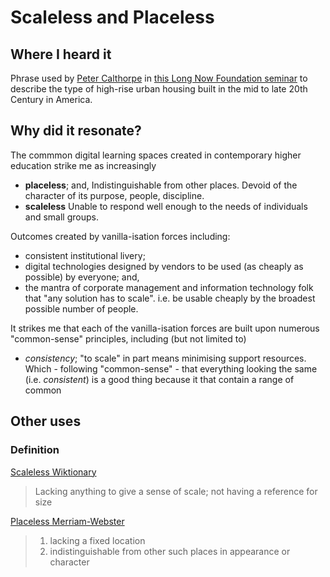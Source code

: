 # Scaleless and Placeless

## Where I heard it

Phrase used by [Peter Calthorpe](https://en.wikipedia.org/wiki/Peter_Calthorpe) in [this Long Now Foundation seminar](https://longnow.org/seminars/02020/jul/14/urban-planet-ecology-community-and-growth-through-next-century/) to describe the type of high-rise urban housing built in the mid to late 20th Century in America.

## Why did it resonate?

The commmon digital learning spaces created in contemporary higher education strike me as increasingly
- **placeless**; and,
    Indistinguishable from other places. Devoid of the character of its purpose, people, discipline. 
- **scaleless**
    Unable to respond well enough to the needs of individuals and small groups.
    
Outcomes created by vanilla-isation forces including:

- consistent institutional livery;
- digital technologies designed by vendors to be used (as cheaply as possible) by everyone; and,
- the mantra of corporate management and information technology folk that "any solution has to scale". i.e. be usable cheaply by the broadest possible number of people. 

It strikes me that each of the vanilla-isation forces are built upon numerous "common-sense" principles, including (but not limited to)
- *consistency*;
    "to scale" in part means minimising support resources. Which - following "common-sense" - that everything looking the same (i.e. *consistent*) is a good thing because it  that contain a range of common 

## Other uses

### Definition

[Scaleless Wiktionary](https://en.wiktionary.org/wiki/scaleless)
> Lacking anything to give a sense of scale; not having a reference for size

[Placeless Merriam-Webster](https://www.merriam-webster.com/dictionary/placeless)
> 1. lacking a fixed location
> 2. indistinguishable from other such places in appearance or character